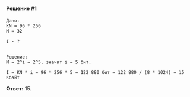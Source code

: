 #### Решение #1
```
Дано:
KN = 96 * 256
M = 32

I - ?


Решение:
M = 2^i = 2^5, значит i = 5 бит.

I = KN * i = 96 * 256 * 5 = 122 880 бит = 122 880 / (8 * 1024) = 15 Кбайт

```

**Ответ:** 15.

